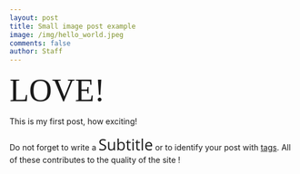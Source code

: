 ```yaml
---
layout: post
title: Small image post example
image: /img/hello_world.jpeg
comments: false
author: Staff
---
```


<span style="font-family:Papyrus; font-size:4em;">LOVE!</span>

This is my first post, how exciting!

Do not forget to write a <span style=" font-family: 'Open Sans', 'Helvetica Neue', Helvetica, Arial, sans-serif; font-size:27px;">Subtitle</span> or to identify your post with [tags](https://toposcorner.github.io/tags/). All of these contributes to the quality of the site !

